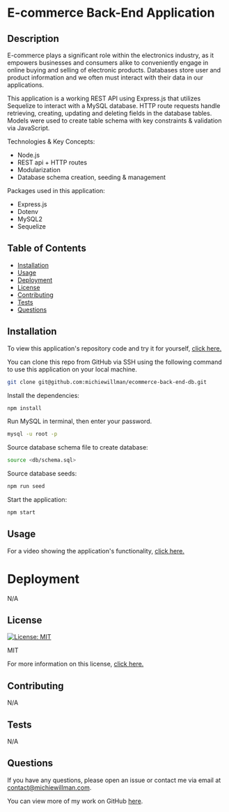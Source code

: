 # E-commerce Back-End Application

## Description

E-commerce plays a significant role within the electronics industry, as it empowers businesses and consumers alike to conveniently engage in online buying and selling of electronic products. Databases store user and product information and we often must interact with their data in our applications.

This application is a working REST API using Express.js that utilizes Sequelize to interact with a MySQL database. HTTP route requests handle retrieving, creating, updating and deleting fields in the database tables. Models were used to create table schema with key constraints & validation via JavaScript.

Technologies & Key Concepts:

- Node.js
- REST api + HTTP routes
- Modularization
- Database schema creation, seeding & management

Packages used in this application:

- Express.js
- Dotenv
- MySQL2
- Sequelize

## Table of Contents

- [Installation](#installation)
- [Usage](#usage)
- [Deployment](#deployment)
- [License](#license)
- [Contributing](#contributing)
- [Tests](#tests)
- [Questions](#questions)

## Installation

To view this application's repository code and try it for yourself, [click here.](https://github.com/michiewillman/ecommerce-back-end-db)

You can clone this repo from GitHub via SSH using the following command to use this application on your local machine.

```bash
git clone git@github.com:michiewillman/ecommerce-back-end-db.git
```

Install the dependencies:

```bash
npm install
```

Run MySQL in terminal, then enter your password.

```bash
mysql -u root -p
```

Source database schema file to create database:

```bash
source <db/schema.sql>
```

Source database seeds:

```bash
npm run seed
```

Start the application:

```bash
npm start
```

## Usage

For a video showing the application's functionality, [click here.]()

# Deployment

N/A

## License

[![License: MIT](https://img.shields.io/badge/License-MIT-yellow.svg)](https://opensource.org/licenses/MIT)

MIT

For more information on this license, [click here.](https://opensource.org/license/https://opensource.org/licenses/MIT)

## Contributing

N/A

## Tests

N/A

## Questions

If you have any questions, please open an issue or contact me via email at [contact@michiewillman.com](mailto:contact@michiewillman.com).

You can view more of my work on GitHub [here](https://github.com/michiewillman).
